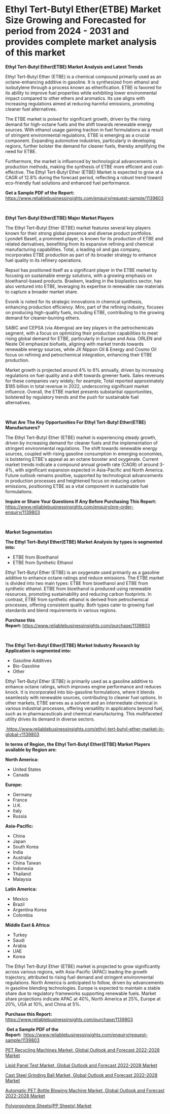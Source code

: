 <p><h1>Ethyl Tert-Butyl Ether(ETBE) Market Size Growing and Forecasted for period from 2024 - 2031 and provides complete market analysis of this market</h1></p><p><strong>Ethyl Tert-Butyl Ether(ETBE) Market Analysis and Latest Trends</strong></p>
<p><p>Ethyl Tert-Butyl Ether (ETBE) is a chemical compound primarily used as an octane-enhancing additive in gasoline. It is synthesized from ethanol and isobutylene through a process known as etherification. ETBE is favored for its ability to improve fuel properties while exhibiting lower environmental impact compared to other ethers and aromatics. Its use aligns with increasing regulations aimed at reducing harmful emissions, promoting cleaner fuel alternatives.</p><p>The ETBE market is poised for significant growth, driven by the rising demand for high-octane fuels and the shift towards renewable energy sources. With ethanol usage gaining traction in fuel formulations as a result of stringent environmental regulations, ETBE is emerging as a crucial component. Expanding automotive industries, particularly in developing regions, further bolster the demand for cleaner fuels, thereby amplifying the need for ETBE. </p><p>Furthermore, the market is influenced by technological advancements in production methods, making the synthesis of ETBE more efficient and cost-effective. The Ethyl Tert-Butyl Ether (ETBE) Market is expected to grow at a CAGR of 12.8% during the forecast period, reflecting a robust trend toward eco-friendly fuel solutions and enhanced fuel performance.</p></p>
<p><strong>Get a Sample PDF of the Report:&nbsp;</strong> <a href="https://www.reliablebusinessinsights.com/enquiry/request-sample/1139803?utm_campaign=1426&utm_medium=2&utm_source=Github&utm_content=ia&utm_term=14102024&utm_id=ethyl-tert-butyl-etheretbe">https://www.reliablebusinessinsights.com/enquiry/request-sample/1139803</a></p>
<p>&nbsp;</p>
<p><strong>Ethyl Tert-Butyl Ether(ETBE) Major Market Players</strong></p>
<p><p>The Ethyl Tert-Butyl Ether (ETBE) market features several key players known for their strong global presence and diverse product portfolios. Lyondell Basell, a prominent player, is known for its production of ETBE and related derivatives, benefiting from its expansive refining and chemical manufacturing capabilities. Total, a leading oil and gas company, incorporates ETBE production as part of its broader strategy to enhance fuel quality in its refinery operations.</p><p>Repsol has positioned itself as a significant player in the ETBE market by focusing on sustainable energy solutions, with a growing emphasis on bioethanol-based products. Braskem, leading in the bioplastics sector, has also ventured into ETBE, leveraging its expertise in renewable raw materials to capture a broader market share.</p><p>Evonik is noted for its strategic innovations in chemical synthesis, enhancing production efficiency. Miro, part of the refining industry, focuses on producing high-quality fuels, including ETBE, contributing to the growing demand for cleaner-burning ethers.</p><p>SABIC and CEPSA (via Abengoa) are key players in the petrochemicals segment, with a focus on optimizing their production capabilities to meet rising global demand for ETBE, particularly in Europe and Asia. ORLEN and Neste Oil emphasize biofuels, aligning with market trends towards renewable energy sources, while JX Nippon Oil & Energy and Cosmo Oil focus on refining and petrochemical integration, enhancing their ETBE production.</p><p>Market growth is projected around 4% to 6% annually, driven by increasing regulations on fuel quality and a shift towards greener fuels. Sales revenues for these companies vary widely; for example, Total reported approximately $185 billion in total revenue in 2022, underscoring significant market influence. Overall, the ETBE market presents substantial opportunities, bolstered by regulatory trends and the push for sustainable fuel alternatives.</p></p>
<p>&nbsp;</p>
<p><strong>What Are The Key Opportunities For Ethyl Tert-Butyl Ether(ETBE) Manufacturers?</strong></p>
<p><p>The Ethyl Tert-Butyl Ether (ETBE) market is experiencing steady growth, driven by increasing demand for cleaner fuels and the implementation of stringent environmental regulations. The shift towards renewable energy sources, coupled with rising gasoline consumption in emerging economies, is bolstering ETBE's appeal as an octane booster and oxygenate. Current market trends indicate a compound annual growth rate (CAGR) of around 3-4%, with significant expansion expected in Asia-Pacific and North America. Future outlook remains positive, supported by technological advancements in production processes and heightened focus on reducing carbon emissions, positioning ETBE as a vital component in sustainable fuel formulations.</p></p>
<p><strong>Inquire or Share Your Questions If Any Before Purchasing This Report:</strong> <a href="https://www.reliablebusinessinsights.com/enquiry/pre-order-enquiry/1139803?utm_campaign=1426&utm_medium=2&utm_source=Github&utm_content=ia&utm_term=14102024&utm_id=ethyl-tert-butyl-etheretbe">https://www.reliablebusinessinsights.com/enquiry/pre-order-enquiry/1139803</a></p>
<p>&nbsp;</p>
<p><strong>Market Segmentation</strong></p>
<p><strong>The Ethyl Tert-Butyl Ether(ETBE) Market Analysis by types is segmented into:</strong></p>
<p><ul><li>ETBE from Bioethanol</li><li>ETBE from Synthetic Ethanol</li></ul></p>
<p><p>Ethyl Tert-Butyl Ether (ETBE) is an oxygenate used primarily as a gasoline additive to enhance octane ratings and reduce emissions. The ETBE market is divided into two main types: ETBE from bioethanol and ETBE from synthetic ethanol. ETBE from bioethanol is produced using renewable resources, promoting sustainability and reducing carbon footprints. In contrast, ETBE from synthetic ethanol is derived from petrochemical processes, offering consistent quality. Both types cater to growing fuel standards and blend requirements in various regions.</p></p>
<p><strong>Purchase this Report:&nbsp;</strong><a href="https://www.reliablebusinessinsights.com/purchase/1139803?utm_campaign=1426&utm_medium=2&utm_source=Github&utm_content=ia&utm_term=14102024&utm_id=ethyl-tert-butyl-etheretbe">https://www.reliablebusinessinsights.com/purchase/1139803</a></p>
<p>&nbsp;</p>
<p><strong>The Ethyl Tert-Butyl Ether(ETBE) Market Industry Research by Application is segmented into:</strong></p>
<p><ul><li>Gasoline Additives</li><li>Bio-Gasoline</li><li>Other</li></ul></p>
<p><p>Ethyl Tert-Butyl Ether (ETBE) is primarily used as a gasoline additive to enhance octane ratings, which improves engine performance and reduces knock. It is incorporated into bio-gasoline formulations, where it blends seamlessly with renewable sources, contributing to cleaner fuel options. In other markets, ETBE serves as a solvent and an intermediate chemical in various industrial processes, offering versatility in applications beyond fuel, such as in pharmaceuticals and chemical manufacturing. This multifaceted utility drives its demand in diverse sectors.</p></p>
<p><a href="https://www.reliablebusinessinsights.com/ethyl-tert-butyl-ether-market-in-global-r1139803?utm_campaign=1426&utm_medium=2&utm_source=Github&utm_content=ia&utm_term=14102024&utm_id=ethyl-tert-butyl-etheretbe">&nbsp;https://www.reliablebusinessinsights.com/ethyl-tert-butyl-ether-market-in-global-r1139803</a></p>
<p><strong>In terms of Region, the Ethyl Tert-Butyl Ether(ETBE) Market Players available by Region are:</strong></p>
<p>
    <p> <strong> North America: </strong>
        <ul>
            <li>United States</li>
            <li>Canada</li>
        </ul>
        </p> 
    <p> <strong> Europe: </strong>
        <ul>
            <li>Germany</li>
            <li>France</li>
            <li>U.K.</li>
            <li>Italy</li>
            <li>Russia</li>
        </ul>
        </p> 
    <p> <strong> Asia-Pacific: </strong>
        <ul>
            <li>China</li>
            <li>Japan</li>
            <li>South Korea</li>
            <li>India</li>
            <li>Australia</li>
            <li>China Taiwan</li>
            <li>Indonesia</li>
            <li>Thailand</li>
            <li>Malaysia</li>
        </ul>
        </p> 
    <p> <strong> Latin America: </strong>
        <ul>
            <li>Mexico</li>
            <li>Brazil</li>
            <li>Argentina Korea</li>
            <li>Colombia</li>
        </ul>
        </p> 
    <p> <strong> Middle East & Africa: </strong>
        <ul>
            <li>Turkey</li>
            <li>Saudi</li>
            <li>Arabia</li>
            <li>UAE</li>
            <li>Korea</li>
        </ul>
    </p>
    </p>
<p><p>The Ethyl Tert-Butyl Ether (ETBE) market is projected to grow significantly across various regions, with Asia-Pacific (APAC) leading the growth trajectory, attributed to rising fuel demand and stringent environmental regulations. North America is anticipated to follow, driven by advancements in gasoline blending technologies. Europe is expected to maintain a stable share due to regulatory frameworks supporting renewable fuels. Market share projections indicate APAC at 40%, North America at 25%, Europe at 20%, USA at 10%, and China at 5%.</p></p>
<p><strong>Purchase this Report: </strong><a href="https://www.reliablebusinessinsights.com/purchase/1139803?utm_campaign=1426&utm_medium=2&utm_source=Github&utm_content=ia&utm_term=14102024&utm_id=ethyl-tert-butyl-etheretbe">https://www.reliablebusinessinsights.com/purchase/1139803</a></p>
<p>&nbsp;<strong>Get a Sample PDF of the Report:&nbsp;&nbsp;</strong><a href="https://www.reliablebusinessinsights.com/enquiry/request-sample/1139803?utm_campaign=1426&utm_medium=2&utm_source=Github&utm_content=ia&utm_term=14102024&utm_id=ethyl-tert-butyl-etheretbe">https://www.reliablebusinessinsights.com/enquiry/request-sample/1139803</a></p>
<p><strong></strong></p>
<p><p><a href="https://www.linkedin.com/pulse/pet-recycling-machines-market-global-outlook-forecast-2022-2028-twnxe?utm_campaign=1426&utm_medium=2&utm_source=Github&utm_content=ia&utm_term=14102024&utm_id=ethyl-tert-butyl-etheretbe">PET Recycling Machines Market, Global Outlook and Forecast 2022-2028 Market</a></p><p><a href="https://www.linkedin.com/pulse/lipid-panel-test-market-global-outlook-forecast-2022-2028-vc6nf?utm_campaign=1426&utm_medium=2&utm_source=Github&utm_content=ia&utm_term=14102024&utm_id=ethyl-tert-butyl-etheretbe">Lipid Panel Test Market, Global Outlook and Forecast 2022-2028 Market</a></p><p><a href="https://www.linkedin.com/pulse/regulatory-landscape-its-influence-global-cast-steel-grinding-zdhqe?utm_campaign=1426&utm_medium=2&utm_source=Github&utm_content=ia&utm_term=14102024&utm_id=ethyl-tert-butyl-etheretbe">Cast Steel Grinding Ball Market, Global Outlook and Forecast 2022-2028 Market</a></p><p><a href="https://www.linkedin.com/pulse/global-automatic-pet-bottle-blowing-machine-market-outlook-forecast-94q8e?utm_campaign=1426&utm_medium=2&utm_source=Github&utm_content=ia&utm_term=14102024&utm_id=ethyl-tert-butyl-etheretbe">Automatic PET Bottle Blowing Machine Market, Global Outlook and Forecast 2022-2028 Market</a></p><p><a href="https://github.com/julyju69/Market-Research-Report-List-5/blob/main/polypropylene-sheetspp-sheets-market.md?utm_campaign=1426&utm_medium=2&utm_source=Github&utm_content=ia&utm_term=14102024&utm_id=ethyl-tert-butyl-etheretbe">Polypropylene Sheets(PP Sheets) Market</a></p></p>